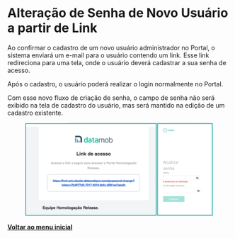 # Alteração de Senha de Novo Usuário a partir de Link

Ao confirmar o cadastro de um novo usuário administrador no Portal, o sistema enviará um e-mail para o usuário contendo um link. Esse link redireciona para uma tela, onde o usuário deverá cadastrar a sua senha de acesso.&#x20;

Após o cadastro, o usuário poderá realizar o login normalmente no Portal.

Com esse novo fluxo de criação de senha, o campo de senha não será exibido na tela de cadastro do usuário, mas será mantido na edição de um cadastro existente.

<figure><img src="../../../.gitbook/assets/image (239).png" alt=""><figcaption></figcaption></figure>

[**Voltar ao menu inicial** ](./)
